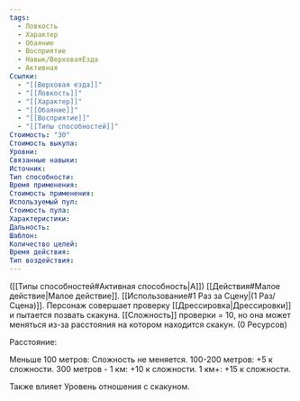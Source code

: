```yaml
---
tags:
  - Ловкость
  - Характер
  - Обаяние
  - Восприятие
  - Навык/ВерховаяЕзда
  - Активная
Ссылки:
  - "[[Верховая езда]]"
  - "[[Ловкость]]"
  - "[[Характер]]"
  - "[[Обаяние]]"
  - "[[Восприятие]]"
  - "[[Типы способностей]]"
Стоимость: "30"
Стоимость выкупа:
Уровни:
Связанные навыки:
Источник:
Тип способности:
Время применения:
Стоимость применения:
Используемый пул:
Стоимость пула:
Характеристики:
Дальность:
Шаблон:
Количество целей:
Время действия:
Тип воздействия:
---
```

([[Типы способностей#Активная способность|А]]) [[Действия#Малое действие|Малое действие]]. [[Использование#1 Раз за Сцену|(1 Раз/Сцена)]]. Персонаж совершает проверку [[Дрессировка|Дрессировки]] и пытается позвать скакуна. [[Сложность]] проверки = 10, но она может меняться из-за расстояния на котором находится скакун. (0 Ресурсов)

Расстояние:

Меньше 100 метров: Сложность не меняется.
100-200 метров: +5 к сложности.
300 метров - 1 км: +10 к сложности.
1 км+: +15 к сложности.

Также влияет Уровень отношения с скакуном.